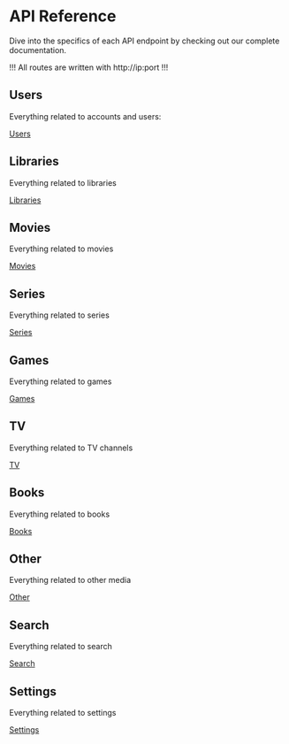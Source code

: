 # API Reference

Dive into the specifics of each API endpoint by checking out our complete documentation.


!!!
All routes are written with http://ip:port
!!!

## Users

Everything related to accounts and users:

[Users](users.md)

## Libraries

Everything related to libraries

[Libraries](libraries.md)

## Movies

Everything related to movies

[Movies](movies.md)

## Series

Everything related to series

[Series](series.md)

## Games

Everything related to games

[Games](games.md)

## TV

Everything related to TV channels

[TV](tv.md)

## Books

Everything related to books

[Books](books.md)

## Other

Everything related to other media

[Other](other.md)

## Search

Everything related to search

[Search](search.md)

## Settings

Everything related to settings

[Settings](settings.md)